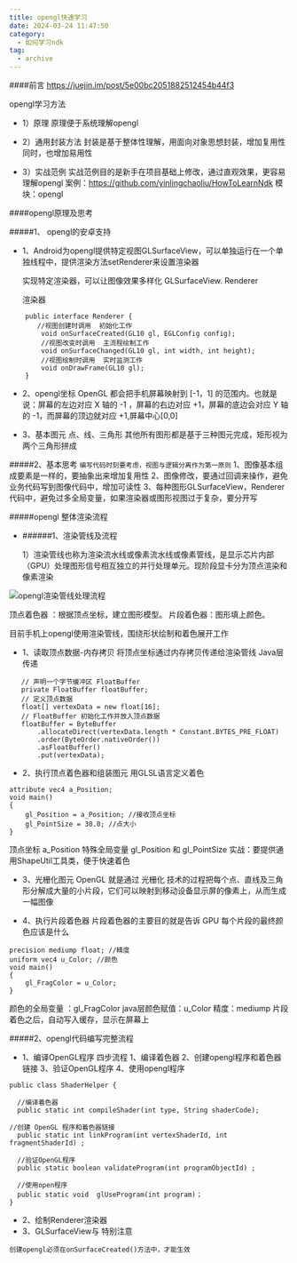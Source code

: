 ```yaml
---
title: opengl快速学习
date: 2024-03-24 11:47:50
category:
  - 如何学习ndk
tag:
  - archive
---
```

####前言
https://juejin.im/post/5e00bc2051882512454b44f3

opengl学习方法

* 1）原理
原理便于系统理解opengl

* 2）通用封装方法
封装是基于整体性理解，用面向对象思想封装，增加复用性同时，也增加易用性

* 3）实战范例
实战范例目的是新手在项目基础上修改，通过直观效果，更容易理解opengl
案例：https://github.com/yinlingchaoliu/HowToLearnNdk
模块：opengl

####opengl原理及思考

#####1、 opengl的安卓支持 
 * 1、Android为opengl提供特定视图GLSurfaceView，可以单独运行在一个单独线程中，提供渲染方法setRenderer来设置渲染器

    实现特定渲染器，可以让图像效果多样化
GLSurfaceView. Renderer 

    渲染器
```
    public interface Renderer {
       //视图创建时调用  初始化工作
        void onSurfaceCreated(GL10 gl, EGLConfig config);
        //视图改变时调用  主流程绘制工作
        void onSurfaceChanged(GL10 gl, int width, int height);
        //视图绘制时调用  实时监测工作
        void onDrawFrame(GL10 gl);
    }
```

* 2、opengl坐标
OpenGL 都会把手机屏幕映射到 [-1，1] 的范围内。也就是说：屏幕的左边对应 X 轴的 -1 ，屏幕的右边对应 +1，屏幕的底边会对应 Y 轴的 -1，而屏幕的顶边就对应 +1,屏幕中心[0,0]

* 3、基本图元
点、线、三角形 
其他所有图形都是基于三种图元完成，矩形视为两个三角形拼成

#####2、基本思考
`编写代码时刻要考虑，视图与逻辑分离作为第一原则`
1、图像基本组成要素是一样的，要抽象出来增加复用性
2、图像修改，要通过回调来操作，避免业务代码写到图像代码中，增加可读性
3、每种图形GLSurfaceView，Renderer代码中，避免过多全局变量，如果渲染器或图形视图过于复杂，要分开写

#####opengl 整体渲染流程

* ######1、渲染管线及流程

  1）渲染管线也称为渲染流水线或像素流水线或像素管线，是显示芯片内部（GPU）处理图形信号相互独立的并行处理单元。现阶段显卡分为顶点渲染和像素渲染

![opengl渲染管线处理流程](https://upload-images.jianshu.io/upload_images/5526061-33fa4c366e9dc108.png?imageMogr2/auto-orient/strip%7CimageView2/2/w/1240)

顶点着色器 ：根据顶点坐标，建立图形模型。
片段着色器：图形填上颜色。

目前手机上opengl使用渲染管线，围绕形状绘制和着色展开工作

* 1、读取顶点数据-内存拷贝
将顶点坐标通过内存拷贝传递给渲染管线
Java层传递
```
   // 声明一个字节缓冲区 FloatBuffer
   private FloatBuffer floatBuffer;
   // 定义顶点数据
   float[] vertexData = new float[16];
   // FloatBuffer 初始化工作并放入顶点数据
   floatBuffer = ByteBuffer
       .allocateDirect(vertexData.length * Constant.BYTES_PRE_FLOAT)
       .order(ByteOrder.nativeOrder())
       .asFloatBuffer()
       .put(vertexData);
```

* 2、执行顶点着色器和组装图元
用GLSL语言定义着色
```
attribute vec4 a_Position;
void main()
{
    gl_Position = a_Position; //接收顶点坐标
    gl_PointSize = 30.0; //点大小
}
```
顶点坐标    a_Position
特殊全局变量 gl_Position 和 gl_PointSize
实战：要提供通用ShapeUtil工具类，便于快速着色

* 3、光栅化图元
OpenGL 就是通过 光栅化 技术的过程把每个点、直线及三角形分解成大量的小片段，它们可以映射到移动设备显示屏的像素上，从而生成一幅图像

* 4、执行片段着色器
片段着色器的主要目的就是告诉 GPU 每个片段的最终颜色应该是什么

```
precision mediump float; //精度
uniform vec4 u_Color; //颜色
void main()
{
    gl_FragColor = u_Color;
}
```
颜色的全局变量 ：gl_FragColor
java层颜色赋值：u_Color
精度：mediump
片段着色之后，自动写入缓存，显示在屏幕上

 #####2、opengl代码编写完整流程
* 1、编译OpenGL程序
四步流程
1、编译着色器
2、创建opengl程序和着色器链接
3、验证OpenGL程序
4、使用opengl程序

```
public class ShaderHelper {

  //编译着色器
  public static int compileShader(int type, String shaderCode);
  
//创建 OpenGL 程序和着色器链接
  public static int linkProgram(int vertexShaderId, int fragmentShaderId) ;

  //验证OpenGL程序
  public static boolean validateProgram(int programObjectId) ;

  //使用open程序
  public static void  glUseProgram(int program)；
}
```
* 2、绘制Renderer渲染器
* 3、GLSurfaceView与
特别注意

```
创建opengl必须在onSurfaceCreated()方法中，才能生效
```

